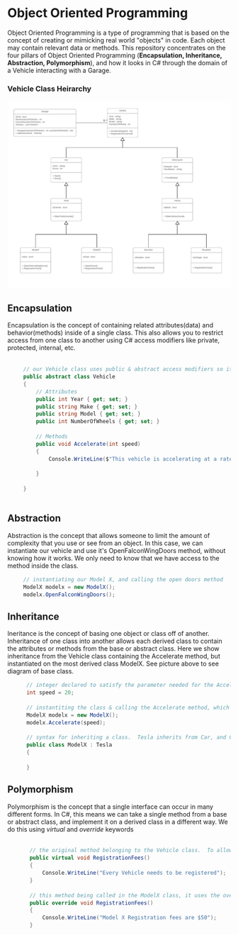 
# Object Oriented Programming
Object Oriented Programming is a type of programming that is based on the concept of creating or mimicking real world "objects" in code.  Each object may contain relevant data or methods.  This repository concentrates on the four pillars of Object Oriented Programming (**Encapsulation, Inheritance, Abstraction, Polymorphism**), and how it looks in C# through the domain of a Vehicle interacting with a Garage.  

### Vehicle Class Heirarchy

![O O P Classes](Garage/Assets/OOP_Classes.png)

## Encapsulation
Encapsulation is the concept of containing related attributes(data) and behavior(methods) inside of a single class.  This also allows you to restrict access from one class to another using C# access modifiers like private, protected, internal, etc.

```c#

     // our Vehicle class uses public & abstract access modifiers so it can be accessed by other derived classes, but all of the attributes are encapsulated inside of this class
     public abstract class Vehicle
     {
         // Attributes
         public int Year { get; set; }
         public string Make { get; set; }
         public string Model { get; set; }
         public int NumberOfWheels { get; set; }

         // Methods
         public void Accelerate(int speed)
         {
             Console.WriteLine($"This vehicle is accelerating at a rate of {speed} mph");

         }

     }
    
```

## Abstraction
Abstraction is the concept that allows someone to limit the amount of complexity that you use or see from an object.  In this case, we can instantiate our vehicle and use it's OpenFalconWingDoors method, without knowing how it works.  We only need to know that we have access to the method inside the class.

```c#
     // instantiating our Model X, and calling the open doors method
     ModelX modelx = new ModelX();
     modelx.OpenFalconWingDoors();
```

## Inheritance
Ineritance is the concept of basing one object or class off of another. Inheritance of one class into another allows each derived class to contain the attributes or methods from the base or abstract class.  Here we show inheritance from the Vehicle class containing the Accelerate method, but instantiated on the most derived class ModelX.  See picture above to see diagram of base class.

```c#
      // integer declared to satisfy the parameter needed for the Accelerate method
      int speed = 20;
       
      // instantiting the class & calling the Accelerate method, which is a method inherited from our Vehicle class
      ModelX modelx = new ModelX();
      modelx.Accelerate(speed);
       
      // syntax for inheriting a class.  Tesla inherits from Car, and Car inherits from Vehicle, so ModelX can inherit properites from Vehicle.
      public class ModelX : Tesla
      {
       
      }

```

## Polymorphism
Polymorphism is the concept that a single interface can occur in many different forms.  In C#, this means we can take a single method from a base or abstract class, and implement it on a derived class in a different way.  We do this using *virtual* and *override* keywords
```c#
  
       // the original method belonging to the Vehicle class.  To allow a method to be changed on a derived class, it must use the virtual keyword
       public virtual void RegistrationFees()
       {
           Console.WriteLine("Every Vehicle needs to be registered");
       }
        
       // this method being called in the ModelX class, it uses the override keyword to allow changes to the implementation of the method.  When called in our program, it will output our new string to the console
       public override void RegistrationFees()
       {
           Console.WriteLine("Model X Registration fees are $50");
       }


```
